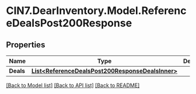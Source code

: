 # CIN7.DearInventory.Model.ReferenceDealsPost200Response

## Properties

| Name      | Type                                                                                                  | Description | Notes      |
| --------- | ----------------------------------------------------------------------------------------------------- | ----------- | ---------- |
| **Deals** | [**List&lt;ReferenceDealsPost200ResponseDealsInner&gt;**](ReferenceDealsPost200ResponseDealsInner.md) |             | [optional] |

[[Back to Model list]](../README.md#documentation-for-models) [[Back to API list]](../README.md#documentation-for-api-endpoints) [[Back to README]](../README.md)
